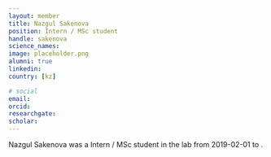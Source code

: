 ```yaml
---
layout: member
title: Nazgul Sakenova
position: Intern / MSc student
handle: sakenova
science_names:
image: placeholder.png
alumni: true
linkedin:
country: [kz]

# social
email:
orcid:
researchgate:
scholar:
---
```


Nazgul Sakenova was a Intern / MSc student in the lab from 2019-02-01 to .